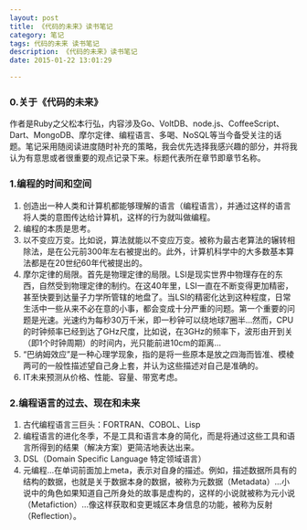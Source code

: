```yaml
---
layout: post
title: 《代码的未来》读书笔记
category: 笔记
tags: 代码的未来 读书笔记
description: 《代码的未来》读书笔记
date: 2015-01-22 13:01:29

---
```


### 0.关于《代码的未来》
作者是Ruby之父松本行弘，内容涉及Go、VoltDB、node.js、CoffeeScript、Dart、MongoDB、摩尔定律、编程语言、多喝、NoSQL等当今备受关注的话题。笔记采用随阅读进度随时补充的策略，我会优先选择我感兴趣的部分，并将我认为有意思或者很重要的观点记录下来。标题代表所在章节即章节名称。

### 1.编程的时间和空间

1. 创造出一种人类和计算机都能够理解的语言（编程语言），并通过这样的语言将人类的意图传达给计算机，这样的行为就叫做编程。
2. 编程的本质是思考。
3. 以不变应万变。比如说，算法就能以不变应万变。被称为最古老算法的辗转相除法，是在公元前300年左右被提出的。此外，计算机科学中的大多数基本算法都是在20世纪60年代被提出的。
4. 摩尔定律的局限。首先是物理定律的局限。LSI是现实世界中物理存在的东西，自然受到物理定律的制约。在这40年里，LSI一直在不断变得更加精密，甚至快要到达量子力学所管辖的地盘了。当LSI的精密化达到这种程度，日常生活中一些从来不必在意的小事，都会变成十分严重的问题。第一个重要的问题是光速。光速约为每秒30万千米，即一秒钟可以绕地球7圈半...然而，CPU的时钟频率已经到达了GHz尺度，比如说，在3GHz的频率下，波形由开到关（即1个时钟周期）的时间内，光只能前进10cm的距离...
5. “巴纳姆效应”是一种心理学现象，指的是将一些原本是放之四海而皆准、模棱两可的一般性描述望自己身上套，并认为这些描述对自己是准确的。
6. IT未来预测从价格、性能、容量、带宽考虑。

### 2.编程语言的过去、现在和未来

1. 古代编程语言三巨头：FORTRAN、COBOL、Lisp
2. 编程语言的进化冬季，不是工具和语言本身的简化，而是将通过这些工具和语言所得到的结果（解决方案）更简洁地表达出来。
3. DSL（Domain Specific Language 特定领域语言）
4. 元编程...在单词前面加上meta，表示对自身的描述。例如，描述数据所具有的结构的数据，也就是关于数据本身的数据，被称为元数据（Metadata）...小说中的角色如果知道自己所身处的故事是虚构的，这样的小说就被称为元小说（Metafiction）...像这样获取和变更城区本身信息的功能，被称为反射（Reflection）。